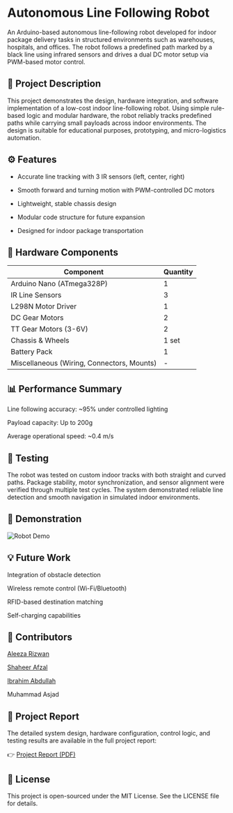 # Autonomous Line Following Robot
An Arduino-based autonomous line-following robot developed for indoor package delivery tasks in structured environments such as warehouses, hospitals, and offices. The robot follows a predefined path marked by a black line using infrared sensors and drives a dual DC motor setup via PWM-based motor control.

## 📖 Project Description
This project demonstrates the design, hardware integration, and software implementation of a low-cost indoor line-following robot. Using simple rule-based logic and modular hardware, the robot reliably tracks predefined paths while carrying small payloads across indoor environments. The design is suitable for educational purposes, prototyping, and micro-logistics automation.

## ⚙️ Features

- Accurate line tracking with 3 IR sensors (left, center, right)

- Smooth forward and turning motion with PWM-controlled DC motors

- Lightweight, stable chassis design

- Modular code structure for future expansion

- Designed for indoor package transportation

## 🔧 Hardware Components

| Component | Quantity |
| ----------- | ----------- |
| Arduino Nano (ATmega328P) | 1 |
| IR Line Sensors | 3 |
| L298N Motor Driver | 1 |
| DC Gear Motors | 2 |
| TT Gear Motors (3-6V) | 2 |
| Chassis & Wheels | 1 set |
| Battery Pack | 1 |
| Miscellaneous (Wiring, Connectors, Mounts) | - |

## 📊 Performance Summary
Line following accuracy: ~95% under controlled lighting

Payload capacity: Up to 200g

Average operational speed: ~0.4 m/s

## 🧪 Testing
The robot was tested on custom indoor tracks with both straight and curved paths. Package stability, motor synchronization, and sensor alignment were verified through multiple test cycles. The system demonstrated reliable line detection and smooth navigation in simulated indoor environments.

## 📸 Demonstration

![Robot Demo](images/robot_demo.jpg)

## 💡 Future Work
Integration of obstacle detection

Wireless remote control (Wi-Fi/Bluetooth)

RFID-based destination matching

Self-charging capabilities

## 👥 Contributors
[Aleeza Rizwan](https://github.com/its-aleezA)

[Shaheer Afzal](https://github.com/ShaheerAfzal)

[Ibrahim Abdullah](https://github.com/Ibrahim5570)

Muhammad Asjad

## 📄 Project Report
The detailed system design, hardware configuration, control logic, and testing results are available in the full project report:

👉 [Project Report (PDF)](report/Project_Report.pdf)

## 🔖 License
This project is open-sourced under the MIT License. See the LICENSE file for details.
